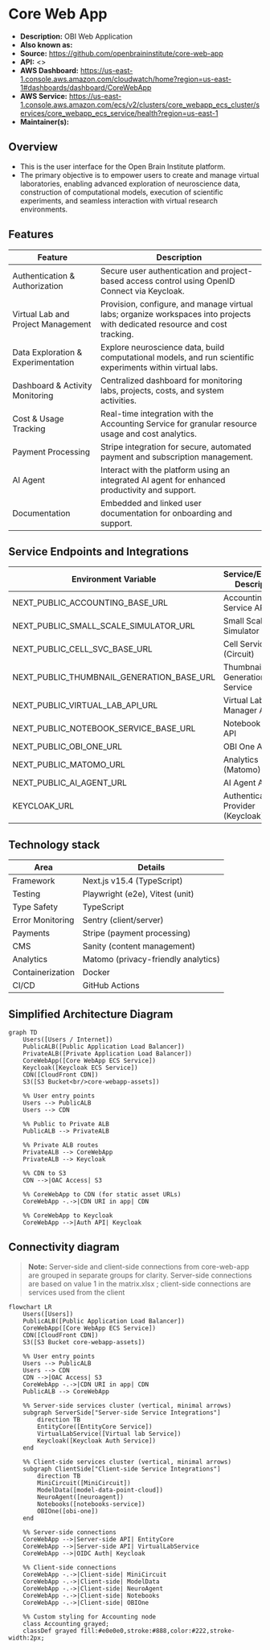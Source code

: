 # Core Web App

- **Description:** OBI Web Application
- **Also known as:**
- **Source:** <https://github.com/openbraininstitute/core-web-app>
- **API:** <>
- **AWS Dashboard:** <https://us-east-1.console.aws.amazon.com/cloudwatch/home?region=us-east-1#dashboards/dashboard/CoreWebApp>
- **AWS Service:** <https://us-east-1.console.aws.amazon.com/ecs/v2/clusters/core_webapp_ecs_cluster/services/core_webapp_ecs_service/health?region=us-east-1>
- **Maintainer(s):**

## Overview

- This is the user interface for the Open Brain Institute platform.
- The primary objective is to empower users to create and manage virtual laboratories, enabling advanced exploration of neuroscience data, construction of computational models, execution of scientific experiments, and seamless interaction with virtual research environments.

## Features

| Feature                            | Description                                                                                                                 |
| ---------------------------------- | --------------------------------------------------------------------------------------------------------------------------- |
| Authentication & Authorization     | Secure user authentication and project-based access control using OpenID Connect via Keycloak.                              |
| Virtual Lab and Project Management | Provision, configure, and manage virtual labs; organize workspaces into projects with dedicated resource and cost tracking. |
| Data Exploration & Experimentation | Explore neuroscience data, build computational models, and run scientific experiments within virtual labs.                  |
| Dashboard & Activity Monitoring    | Centralized dashboard for monitoring labs, projects, costs, and system activities.                                          |
| Cost & Usage Tracking              | Real-time integration with the Accounting Service for granular resource usage and cost analytics.                           |
| Payment Processing                 | Stripe integration for secure, automated payment and subscription management.                                               |
| AI Agent                           | Interact with the platform using an integrated AI agent for enhanced productivity and support.                              |
| Documentation                      | Embedded and linked user documentation for onboarding and support.                                                          |

## Service Endpoints and Integrations

| Environment Variable                      | Service/Endpoint Description       | Example Value / URL                                          |
| ----------------------------------------- | ---------------------------------- | ------------------------------------------------------------ |
| NEXT_PUBLIC_ACCOUNTING_BASE_URL           | Accounting Service API             | https://www.openbraininstitute.org/api/accounting            |
| NEXT_PUBLIC_SMALL_SCALE_SIMULATOR_URL     | Small Scale Simulator API          | https://www.openbraininstitute.org/api/small-scale-simulator |
| NEXT_PUBLIC_CELL_SVC_BASE_URL             | Cell Service API (Circuit)         | https://www.openbraininstitute.org/api/circuit               |
| NEXT_PUBLIC_THUMBNAIL_GENERATION_BASE_URL | Thumbnail Generation Service       | https://www.openbraininstitute.org/api/thumbnail-generation  |
| NEXT_PUBLIC_VIRTUAL_LAB_API_URL           | Virtual Lab Manager API            | https://www.openbraininstitute.org/api/virtual-lab-manager   |
| NEXT_PUBLIC_NOTEBOOK_SERVICE_BASE_URL     | Notebook Service API               | https://www.openbraininstitute.org/api/notebook_service      |
| NEXT_PUBLIC_OBI_ONE_URL                   | OBI One API                        | https://www.openbraininstitute.org/api/obi-one               |
| NEXT_PUBLIC_MATOMO_URL                    | Analytics (Matomo)                 | https://openbraininstitute.matomo.cloud                      |
| NEXT_PUBLIC_AI_AGENT_URL                  | AI Agent API                       | https://www.openbraininstitute.org/api/agent/                |
| KEYCLOAK_URL                              | Authentication Provider (Keycloak) | https://openbraininstitute.org/auth/realms/SBO               |

## Technology stack

| Area             | Details                             |
| ---------------- | ----------------------------------- |
| Framework        | Next.js v15.4 (TypeScript)          |
| Testing          | Playwright (e2e), Vitest (unit)     |
| Type Safety      | TypeScript                          |
| Error Monitoring | Sentry (client/server)              |
| Payments         | Stripe (payment processing)         |
| CMS              | Sanity (content management)         |
| Analytics        | Matomo (privacy-friendly analytics) |
| Containerization | Docker                              |
| CI/CD            | GitHub Actions                      |

## Simplified Architecture Diagram

```mermaid
graph TD
    Users([Users / Internet])
    PublicALB([Public Application Load Balancer])
    PrivateALB([Private Application Load Balancer])
    CoreWebApp([Core WebApp ECS Service])
    Keycloak([Keycloak ECS Service])
    CDN([CloudFront CDN])
    S3([S3 Bucket<br/>core-webapp-assets])

    %% User entry points
    Users --> PublicALB
    Users --> CDN

    %% Public to Private ALB
    PublicALB --> PrivateALB

    %% Private ALB routes
    PrivateALB --> CoreWebApp
    PrivateALB --> Keycloak

    %% CDN to S3
    CDN -->|OAC Access| S3

    %% CoreWebApp to CDN (for static asset URLs)
    CoreWebApp -.->|CDN URI in app| CDN

    %% CoreWebApp to Keycloak
    CoreWebApp -->|Auth API| Keycloak
```

## Connectivity diagram

> **Note:** Server-side and client-side connections from core-web-app are grouped in separate groups for clarity. Server-side connections are based on value 1 in the matrix.xlsx ; client-side connections are services used from the client

```mermaid
flowchart LR
    Users([Users])
    PublicALB([Public Application Load Balancer])
    CoreWebApp([Core WebApp ECS Service])
    CDN([CloudFront CDN])
    S3([S3 Bucket core-webapp-assets])

    %% User entry points
    Users --> PublicALB
    Users --> CDN
    CDN -->|OAC Access| S3
    CoreWebApp -.->|CDN URI in app| CDN
    PublicALB --> CoreWebApp

    %% Server-side services cluster (vertical, minimal arrows)
    subgraph ServerSide["Server-side Service Integrations"]
        direction TB
        EntityCore([EntityCore Service])
        VirtualLabService([Virtual lab Service])
        Keycloak([Keycloak Auth Service])
    end

    %% Client-side services cluster (vertical, minimal arrows)
    subgraph ClientSide["Client-side Service Integrations"]
        direction TB
        MiniCircuit([MiniCircuit])
        ModelData([model-data-point-cloud])
        NeuroAgent([neuroagent])
        Notebooks([notebooks-service])
        OBIOne([obi-one])
    end

    %% Server-side connections
    CoreWebApp -->|Server-side API| EntityCore
    CoreWebApp -->|Server-side API| VirtualLabService
    CoreWebApp -->|OIDC Auth| Keycloak

    %% Client-side connections
    CoreWebApp -.->|Client-side| MiniCircuit
    CoreWebApp -.->|Client-side| ModelData
    CoreWebApp -.->|Client-side| NeuroAgent
    CoreWebApp -.->|Client-side| Notebooks
    CoreWebApp -.->|Client-side| OBIOne

    %% Custom styling for Accounting node
    class Accounting grayed;
    classDef grayed fill:#e0e0e0,stroke:#888,color:#222,stroke-width:2px;
```
